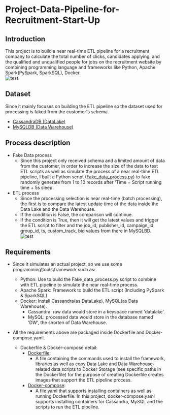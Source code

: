 # Project-Data-Pipeline-for-Recruitment-Start-Up

## Introduction
This project is to build a near real-time ETL pipeline for a recruitment company to calculate the total number of clicks, candidates applying, and the qualified and unqualified people for jobs on the recruitment website by combining programming language and frameworks like Python, Apache Spark(PySpark, SparkSQL), Docker.
<br>
![test](https://github.com/DuyDoan233/Project-Data-Pipeline-for-Recruitment-Start-Up/assets/101572443/e524ad7e-0546-4570-ba7f-46e7754a947f)

## Dataset
Since it mainly focuses on building the ETL pipeline so the dataset used for processing is faked from the customer's schema.
- [CassandraDB (DataLake)]()
- [MySQLDB (Data Warehouse)]()

## Process description
- Fake Data process
  - Since this project only received schema and a limited amount of data from the customer, in order to increase the size of the data to test ETL scripts as well as simulate the process of a near real-time ETL pipeline, I built a Python script ([Fake_data_process.py](##)) to fake randomly generate from 1 to 10 records after 'Time = Script running time + 5s sleep'.
- ETL process
  - Since the processing selection is near real-time (batch processing), the first is to compare the latest update time of the data inside the Data Lake and the Data Warehouse.
  - If the condition is False, the comparison will continue.
  - If the condition is True, then it will get the latest values and trigger the ETL script to filter and the job_id, publisher_id, campaign_id, group_id, ts, custom_track, bid values from there in MySQLBD.<br>
![test](https://github.com/DuyDoan233/Project-Data-Pipeline-for-Recruitment-Start-Up/assets/101572443/6d390861-1f15-4a4d-8f13-fbd8afb4f99b)

## Requirements
- Since it simulates an actual project, so we use some programming\tools\framework such as:
  - Python: Use to build the Fake_data_process.py script to combine with ETL pipeline to simulate the near real-time process.
  - Apache Spark: Framework to build the ETL script (Including PySpark & SparkSQL)
  - Docker: Install Cassandra(as DataLake), MySQL(as Data Warehouse).
    - Cassandra: raw data would store in a keyspace named 'datalake'.
    - MySQL: processed data would store in the database named 'DW', the shorten of Data Warehouse.
    
- All the requirements above are packaged inside Dockerfile and Docker-compose.yaml.
  - Dockerfile & Docker-compose detail:
    - [Dockerfile](##):
      - A file containing the commands used to install the framework, libraries as well as copy Data Lake and Data Warehouse-related data scripts to Docker Storage (see specific paths in the Dockerfile) for the purpose of creating Dockerfile creates images that support the ETL pipeline process.
    - [Docker-compose](##):
      - A file.yaml that supports installing containers as well as running Dockerfile. In this project, docker-compose.yaml supports installing containers for Cassandra, MySQL and the scripts to run the ETL pipeline.
